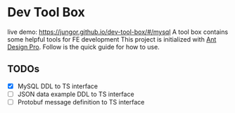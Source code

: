 # Dev Tool Box

live demo: https://jungor.github.io/dev-tool-box/#/mysql
A tool box contains some helpful tools for FE development
This project is initialized with [Ant Design Pro](https://pro.ant.design). Follow is the quick guide for how to use.

## TODOs
- [x] MySQL DDL to TS interface
- [ ] JSON data example DDL to TS interface
- [ ] Protobuf message definition to TS interface
